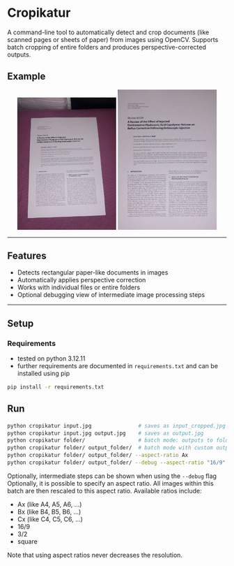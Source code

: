 # Cropikatur

A command-line tool to automatically detect and crop documents (like scanned pages or sheets of paper) from images using OpenCV.
Supports batch cropping of entire folders and produces perspective-corrected outputs.

## Example

<p align="center">
  <img src="docs/1.jpg" alt="Input" width="45%" />
  <img src="docs/1_cropped.jpg" alt="Output" width="45%" />
</p>

---

## Features

- Detects rectangular paper-like documents in images
- Automatically applies perspective correction
- Works with individual files or entire folders
- Optional debugging view of intermediate image processing steps
---

## Setup

### Requirements
- tested on python 3.12.11
- further requirements are documented in `requirements.txt` and can be installed using pip

```bash
pip install -r requirements.txt
```

## Run
```bash
python cropikatur input.jpg               # saves as input_cropped.jpg
python cropikatur input.jpg output.jpg    # saves as output.jpg
python cropikatur folder/                 # batch mode: outputs to folder_cropped/
python cropikatur folder/ output_folder/  # batch mode with custom output folder
python cropikatur folder/ output_folder/ --aspect-ratio Ax             # like above but with set aspect ratio
python cropikatur folder/ output_folder/ --debug --aspect-ratio "16/9" # like above but with set aspect ratio and debug mode
```

Optionally, intermediate steps can be shown when using the `--debug` flag
Optionally, it is possible to specify an aspect ratio. All images within this batch are then rescaled to this aspect ratio.
Available ratios include:
- Ax (like A4, A5, A6, ...)
- Bx (like B4, B5, B6, ...)
- Cx (like C4, C5, C6, ...)
- 16/9
- 3/2
- square

Note that using aspect ratios never decreases the resolution.

